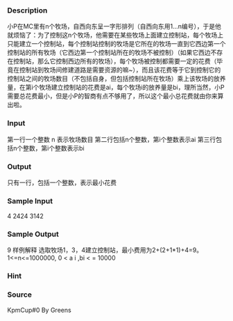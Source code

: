 
### Description
小P在MC里有n个牧场，自西向东呈一字形排列（自西向东用1…n编号），于是他就烦恼了：为了控制这n个牧场，他需要在某些牧场上面建立控制站，每个牧场上只能建立一个控制站，每个控制站控制的牧场是它所在的牧场一直到它西边第一个控制站的所有牧场（它西边第一个控制站所在的牧场不被控制）（如果它西边不存在控制站，那么它控制西边所有的牧场），每个牧场被控制都需要一定的花费（毕竟在控制站到牧场间修建道路是需要资源的嘛~），而且该花费等于它到控制它的控制站之间的牧场数目（不包括自身，但包括控制站所在牧场）乘上该牧场的放养量，在第i个牧场建立控制站的花费是ai，每个牧场i的放养量是bi，理所当然，小P需要总花费最小，但是小P的智商有点不够用了，所以这个最小总花费就由你来算出啦。

### Input
第一行一个整数 n 表示牧场数目
第二行包括n个整数，第i个整数表示ai
第三行包括n个整数，第i个整数表示bi
 
### Output
只有一行，包括一个整数，表示最小花费

### Sample Input
4
2424
3142


### Sample Output
9
 样例解释
选取牧场1，3，4建立控制站，最小费用为2+(2+1*1)+4=9。
1<=n<=1000000, 0 < a i ,bi < = 10000


### Hint

### Source
KpmCup#0 By Greens